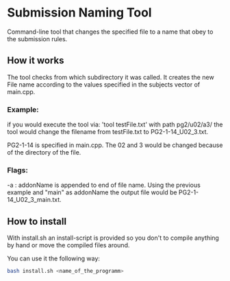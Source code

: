 # Submission Naming Tool
Command-line tool that changes the specified file to a name that obey to the submission rules.

## How it works
The tool checks from which subdirectory it was called.
It creates the new File name according to the values specified in the subjects vector of main.cpp. 

### Example: 
if you would execute the tool via: 'tool testFile.txt' with path pg2/u02/a3/ the tool would change the filename from testFile.txt to PG2-1-14_U02_3.txt.

PG2-1-14 is specified in main.cpp. The 02 and 3 would be changed because of the directory of the file.


### Flags:
-a <addonName>: addonName is appended to end of file name. Using the previous example and "main" as addonName the output file would be PG2-1-14_U02_3_main.txt. 

## How to install

With install.sh an install-script is provided so you don't to compile anything by hand or move the compiled files around.

You can use it the following way:
```bash
bash install.sh <name_of_the_programm>
```




